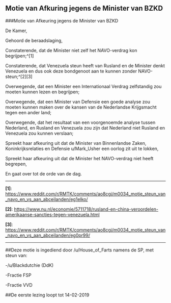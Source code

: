 ## Motie van Afkuring jegens de Minister van BZKD 
 
###Motie van Afkeuring jegens de Minister van BZKD

De Kamer,

Gehoord de beraadslaging,

Constaterende, dat de Minister niet zelf het NAVO-verdrag kon begrijpen;^[1]

Constaterende, dat Venezuela steun heeft van Rusland en de Minister denkt Venezuela en dus ook deze bondgenoot aan te kunnen zonder NAVO-steun;^[2][3]

Overwegende, dat een Minister een Internationaal Verdrag zelfstandig zou moeten kunnen lezen en begrijpen;

Overwegende, dat een Minister van Defensie een goede analyse zou moeten kunnen maken over de kansen van de Nederlandse Krijgsmacht tegen een ander land;

Overwegende, dat het resultaat van een voorgenoemde analyse tussen Nederland, en Rusland en Venezuela zou zijn dat Nederland niet Rusland en Venezuela zou kunnen verslaan;

Spreekt haar afkeuring uit dat de Minister van Binnenlandse Zaken, Koninkrijksrelaties en Defensie u/Mark_Usher een oorlog zit uit te lokken,

Spreekt haar afkeuring uit dat de Minister het NAVO-verdrag niet heeft begrepen,

En gaat over tot de orde van de dag.

---
**[1]**: https://www.reddit.com/r/RMTK/comments/ao8cgj/m0034_motie_steun_van_navo_en_vs_aan_abceilanden/eg1elko/

**[2]**: https://www.nu.nl/economie/5711718/rusland-en-china-veroordelen-amerikaanse-sancties-tegen-venezuela.html

**[3]**: https://www.reddit.com/r/RMTK/comments/ao8cgj/m0034_motie_steun_van_navo_en_vs_aan_abceilanden/eg0pr99/

---

##Deze motie is ingediend door /u/House_of_Farts namens de SP, met steun van:

-/u/Blackdutchie (DdK)

-Fractie FSP

-Fractie VVD

##De eerste lezing loopt tot 14-02-2019